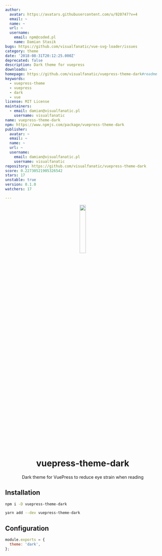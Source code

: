 ```yaml
---
author:
  avatar: https://avatars.githubusercontent.com/u/920747?v=4
  email: ~
  name: ~
  url: ~
  username:
    email: npm@coded.pl
    name: Damian Stasik
bugs: https://github.com/visualfanatic/vue-svg-loader/issues
category: theme
date: '2018-08-31T20:12:25.000Z'
deprecated: false
description: Dark theme for vuepress
downloads: ~
homepage: https://github.com/visualfanatic/vuepress-theme-dark#readme
keywords:
  - vuepress-theme
  - vuepress
  - dark
  - vue
license: MIT License
maintainers:
  - email: damian@visualfanatic.pl
    username: visualfanatic
name: vuepress-theme-dark
npm: https://www.npmjs.com/package/vuepress-theme-dark
publisher:
  avatar: ~
  email: ~
  name: ~
  url: ~
  username:
    email: damian@visualfanatic.pl
    username: visualfanatic
repository: https://github.com/visualfanatic/vuepress-theme-dark
score: 0.22730521905326542
stars: 17
unstable: true
version: 0.1.0
watchers: 17

---
```


<p align="center"><img src="vuepress.png" width="20%"></p>
<h1 align="center">vuepress-theme-dark</h1>
<p align="center">Dark theme for VuePress to reduce eye strain when reading</p>

## Installation
``` bash
npm i -D vuepress-theme-dark

yarn add --dev vuepress-theme-dark
```

## Configuration
``` js
module.exports = {
  theme: 'dark',
};
```
